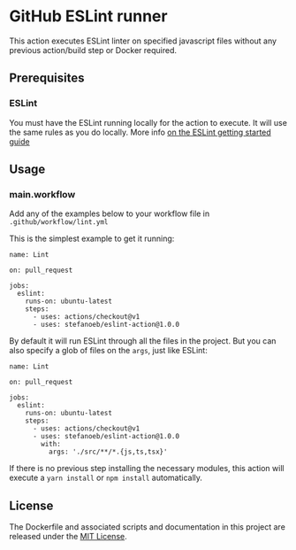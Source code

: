 # GitHub ESLint runner

This action executes ESLint linter on specified javascript files without any previous action/build step or Docker required.

## Prerequisites

### ESLint
You must have the ESLint running locally for the action to execute. It will use the same rules as you do locally.
More info [on the ESLint getting started guide](https://eslint.org/docs/user-guide/getting-started#installation-and-usage)

## Usage

### main.workflow

Add any of the examples below to your workflow file in `.github/workflow/lint.yml`

This is the simplest example to get it running:
```
name: Lint

on: pull_request

jobs:
  eslint:
    runs-on: ubuntu-latest
    steps:
      - uses: actions/checkout@v1
      - uses: stefanoeb/eslint-action@1.0.0
```

By default it will run ESLint through all the files in the project. But you can also specify a glob of files on the `args`, just like ESLint:

```
name: Lint

on: pull_request

jobs:
  eslint:
    runs-on: ubuntu-latest
    steps:
      - uses: actions/checkout@v1
      - uses: stefanoeb/eslint-action@1.0.0
        with:
          args: './src/**/*.{js,ts,tsx}'
```

If there is no previous step installing the necessary modules, this action will execute a `yarn install` or `npm install` automatically.

## License

The Dockerfile and associated scripts and documentation in this project are released under the [MIT License](LICENSE).
